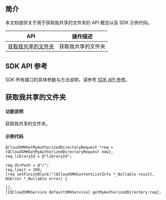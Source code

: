 ## 简介

本文档提供关于用于获取我共享的文件夹的 API 概览以及 SDK 示例代码。

| API                                                          | 操作描述                         |
| ------------------------------------------------------------ | -------------------------------- |
| [获取我共享的文件夹](https://cloud.tencent.com/document/product/1339/71303) |获取我共享的文件夹   |

## SDK API 参考

SDK 所有接口的具体参数与方法说明，请参考 [SDK API 参考](https://smh-sdk-doc-1253960454.cos.ap-guangzhou.myqcloud.com/ios_api_doc/html/index.html)。

## 获取我共享的文件夹

#### 功能说明

获取我共享的文件夹。

#### 示例代码

```
QCloudSMHGetMyAuthorizedDirectoryRequest *req = [QCloudSMHGetMyAuthorizedDirectoryRequest new];
req.libraryId = @"libraryId";

req.dirPath = @"/";
req.limit = 200;
[req setFinishBlock:^(QCloudSMHContentListInfo *_Nullable result, NSError *_Nullable error) {
    
}];
[[QCloudSMHService defaultSMHService] getMyAuthorizedDirectory:req];
```